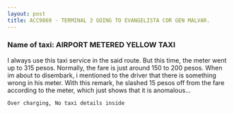```yaml
---
layout: post
title: ACC9869 - TERMINAL 3 GOING TO EVANGELISTA COR GEN MALVAR.
---
```


### Name of taxi: AIRPORT METERED YELLOW TAXI

I always use this taxi service in the said route. But this time, the meter went up to 315 pesos. Normally, the fare is just around 150 to 200 pesos. When im about to disembark, i mentioned to the driver that there is something wrong in his meter. With this remark, he slashed 15 pesos off from the fare according to the meter, which just shows that it is anomalous...

```Over charging, No taxi details inside```

